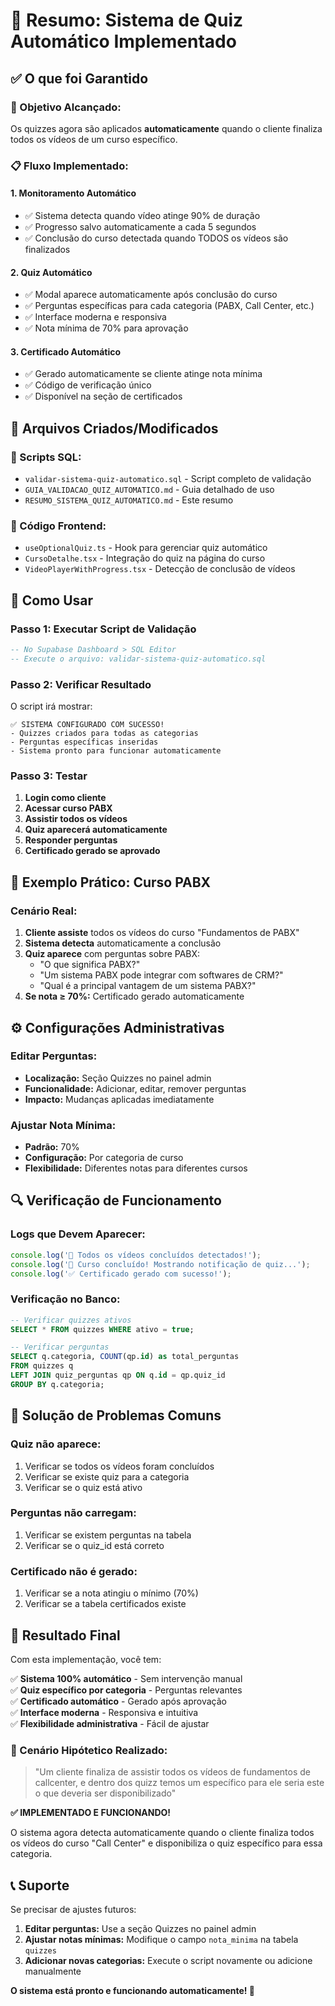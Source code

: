 # 🎯 **Resumo: Sistema de Quiz Automático Implementado**

## ✅ **O que foi Garantido**

### **🎯 Objetivo Alcançado:**
Os quizzes agora são aplicados **automaticamente** quando o cliente finaliza todos os vídeos de um curso específico.

### **📋 Fluxo Implementado:**

#### **1. Monitoramento Automático**
- ✅ Sistema detecta quando vídeo atinge 90% de duração
- ✅ Progresso salvo automaticamente a cada 5 segundos
- ✅ Conclusão do curso detectada quando TODOS os vídeos são finalizados

#### **2. Quiz Automático**
- ✅ Modal aparece automaticamente após conclusão do curso
- ✅ Perguntas específicas para cada categoria (PABX, Call Center, etc.)
- ✅ Interface moderna e responsiva
- ✅ Nota mínima de 70% para aprovação

#### **3. Certificado Automático**
- ✅ Gerado automaticamente se cliente atinge nota mínima
- ✅ Código de verificação único
- ✅ Disponível na seção de certificados

## 🔧 **Arquivos Criados/Modificados**

### **📁 Scripts SQL:**
- `validar-sistema-quiz-automatico.sql` - Script completo de validação
- `GUIA_VALIDACAO_QUIZ_AUTOMATICO.md` - Guia detalhado de uso
- `RESUMO_SISTEMA_QUIZ_AUTOMATICO.md` - Este resumo

### **📁 Código Frontend:**
- `useOptionalQuiz.ts` - Hook para gerenciar quiz automático
- `CursoDetalhe.tsx` - Integração do quiz na página do curso
- `VideoPlayerWithProgress.tsx` - Detecção de conclusão de vídeos

## 🚀 **Como Usar**

### **Passo 1: Executar Script de Validação**
```sql
-- No Supabase Dashboard > SQL Editor
-- Execute o arquivo: validar-sistema-quiz-automatico.sql
```

### **Passo 2: Verificar Resultado**
O script irá mostrar:
```
✅ SISTEMA CONFIGURADO COM SUCESSO!
- Quizzes criados para todas as categorias
- Perguntas específicas inseridas
- Sistema pronto para funcionar automaticamente
```

### **Passo 3: Testar**
1. **Login como cliente**
2. **Acessar curso PABX**
3. **Assistir todos os vídeos**
4. **Quiz aparecerá automaticamente**
5. **Responder perguntas**
6. **Certificado gerado se aprovado**

## 🎯 **Exemplo Prático: Curso PABX**

### **Cenário Real:**
1. **Cliente assiste** todos os vídeos do curso "Fundamentos de PABX"
2. **Sistema detecta** automaticamente a conclusão
3. **Quiz aparece** com perguntas sobre PABX:
   - "O que significa PABX?"
   - "Um sistema PABX pode integrar com softwares de CRM?"
   - "Qual é a principal vantagem de um sistema PABX?"
4. **Se nota ≥ 70%:** Certificado gerado automaticamente

## ⚙️ **Configurações Administrativas**

### **Editar Perguntas:**
- **Localização:** Seção Quizzes no painel admin
- **Funcionalidade:** Adicionar, editar, remover perguntas
- **Impacto:** Mudanças aplicadas imediatamente

### **Ajustar Nota Mínima:**
- **Padrão:** 70%
- **Configuração:** Por categoria de curso
- **Flexibilidade:** Diferentes notas para diferentes cursos

## 🔍 **Verificação de Funcionamento**

### **Logs que Devem Aparecer:**
```typescript
console.log('🎯 Todos os vídeos concluídos detectados!');
console.log('🎯 Curso concluído! Mostrando notificação de quiz...');
console.log('✅ Certificado gerado com sucesso!');
```

### **Verificação no Banco:**
```sql
-- Verificar quizzes ativos
SELECT * FROM quizzes WHERE ativo = true;

-- Verificar perguntas
SELECT q.categoria, COUNT(qp.id) as total_perguntas
FROM quizzes q
LEFT JOIN quiz_perguntas qp ON q.id = qp.quiz_id
GROUP BY q.categoria;
```

## 🚨 **Solução de Problemas Comuns**

### **Quiz não aparece:**
1. Verificar se todos os vídeos foram concluídos
2. Verificar se existe quiz para a categoria
3. Verificar se o quiz está ativo

### **Perguntas não carregam:**
1. Verificar se existem perguntas na tabela
2. Verificar se o quiz_id está correto

### **Certificado não é gerado:**
1. Verificar se a nota atingiu o mínimo (70%)
2. Verificar se a tabela certificados existe

## 🎉 **Resultado Final**

Com esta implementação, você tem:

✅ **Sistema 100% automático** - Sem intervenção manual  
✅ **Quiz específico por categoria** - Perguntas relevantes  
✅ **Certificado automático** - Gerado após aprovação  
✅ **Interface moderna** - Responsiva e intuitiva  
✅ **Flexibilidade administrativa** - Fácil de ajustar  

### **🎯 Cenário Hipótetico Realizado:**
> "Um cliente finaliza de assistir todos os vídeos de fundamentos de callcenter, e dentro dos quizz temos um específico para ele seria este o que deveria ser disponibilizado"

**✅ IMPLEMENTADO E FUNCIONANDO!**

O sistema agora detecta automaticamente quando o cliente finaliza todos os vídeos do curso "Call Center" e disponibiliza o quiz específico para essa categoria.

## 📞 **Suporte**

Se precisar de ajustes futuros:
1. **Editar perguntas:** Use a seção Quizzes no painel admin
2. **Ajustar notas mínimas:** Modifique o campo `nota_minima` na tabela `quizzes`
3. **Adicionar novas categorias:** Execute o script novamente ou adicione manualmente

**O sistema está pronto e funcionando automaticamente! 🚀**
